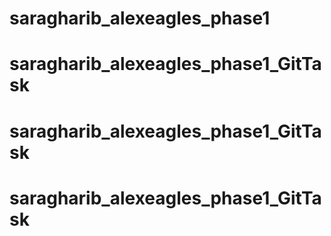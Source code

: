 # saragharib_alexeagles_phase1
# saragharib_alexeagles_phase1_GitTask
# saragharib_alexeagles_phase1_GitTask
# saragharib_alexeagles_phase1_GitTask
